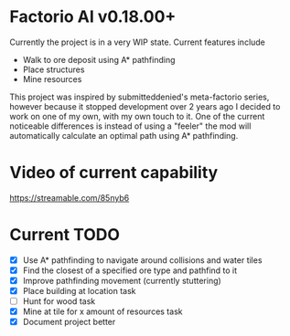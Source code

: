 # Factorio AI v0.18.00+

Currently the project is in a very WIP state. Current features include
- Walk to ore deposit using A* pathfinding 
- Place structures
- Mine resources 

This project was inspired by submitteddenied's meta-factorio series, however because it stopped development over 2 years ago I decided to work on one of my own, with my own touch to it. One of the current noticeable differences is instead of using a "feeler" the mod will automatically calculate an optimal path using A* pathfinding. 

# Video of current capability
https://streamable.com/85nyb6

# Current TODO
- [X] Use A* pathfinding to navigate around collisions and water tiles 
- [X] Find the closest of a specified ore type and pathfind to it 
- [X] Improve pathfinding movement (currently stuttering)
- [X] Place building at location task
- [ ] Hunt for wood task 
- [X] Mine at tile for x amount of resources task 
- [X] Document project better
